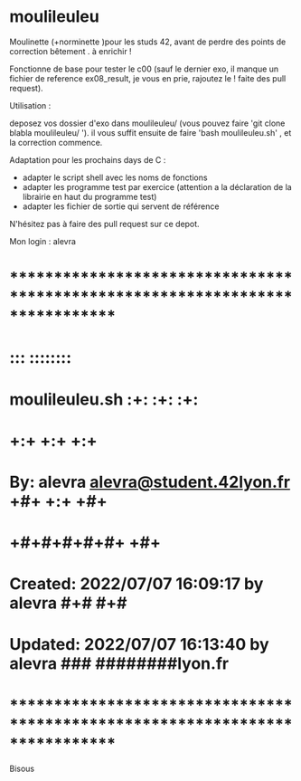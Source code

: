 # moulileuleu

Moulinette (+norminette )pour les studs 42, avant de perdre des points de correction bêtement . à enrichir !

Fonctionne de base pour tester le c00 (sauf le dernier exo, il manque un fichier de reference ex08_result, je vous en prie, rajoutez le ! faite des pull request).

Utilisation :

deposez vos dossier d'exo dans moulileuleu/
(vous pouvez faire 'git clone blabla moulileuleu/ ').
il vous suffit ensuite de faire 'bash moulileuleu.sh' , et la correction commence.

Adaptation pour les prochains days de C : 
- adapter le script shell avec les noms de fonctions
- adapter les programme test par exercice (attention a la déclaration de la librairie en haut du programme test)
- adapter les fichier de sortie qui servent de référence

N'hésitez pas à faire des pull request sur ce depot.

Mon login : alevra

# **************************************************************************** #
#                                                                              #
#                                                         :::      ::::::::    #
#    moulileuleu.sh                                     :+:      :+:    :+:    #
#                                                     +:+ +:+         +:+      #
#    By: alevra <alevra@student.42lyon.fr>          +#+  +:+       +#+         #
#                                                 +#+#+#+#+#+   +#+            #
#    Created: 2022/07/07 16:09:17 by alevra            #+#    #+#              #
#    Updated: 2022/07/07 16:13:40 by alevra           ###   ########lyon.fr    #
#                                                                              #
# **************************************************************************** #


Bisous
